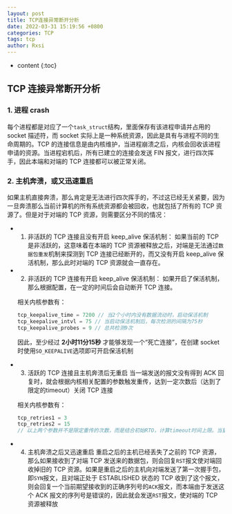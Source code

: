 ```yaml
---
layout: post
title: TCP连接异常断开分析
date: 2022-03-31 15:19:56 +0800
categories: TCP
tags: tcp 
author: Rxsi
---
```


* content
{:toc}

## TCP 连接异常断开分析
### 1. 进程 crash
每个进程都是对应了一个`task_struct`结构，里面保存有该进程申请并占用的 socket 描述符，而 socket 实际上是一种系统资源，因此是具有与进程不同的生命周期的。TCP 的连接信息是由内核维护，当进程崩溃之后，内核会回收该进程申请的资源。当进程宕机后，所有已建立的连接会发送 FIN 报文，进行四次挥手，因此本端和对端的 TCP 连接都可以被正常关闭。
<!--more-->

### 2. 主机奔溃，或又迅速重启
如果主机直接奔溃，那么肯定是无法进行四次挥手的，不过这已经无关紧要，因为一旦奔溃那么当前计算机的所有系统资源都会被回收，也就包括了所有的 TCP 资源了。但是对于对端的 TCP 资源，则需要区分不同的情况：

- 1) 非活跃的 TCP 连接且没有开启 keep_alive 保活机制：
    如果当前的 TCP 是非活跃的，这意味着在本端的 TCP 资源被释放之后，对端是无法通过`数据包重发`机制来探测到 TCP 连接已经断开的，而又没有开启 keep_alive 保活机制，那么此时对端的 TCP 资源就会一直存在。

- 2) 非活跃的 TCP 连接有开启 keep_alive 保活机制：
    如果开启了保活机制，那么根据配置，在一定的时间后会自动断开 TCP 连接。
    
    相关内核参数有： 
    ```c
    tcp_keepalive_time = 7200 // 当2个小时内没有数据流动时，启动保活机制
    tcp_keepalive_intvl = 75 // 当启动保活机制后，每次检测的间隔为75秒
    tcp_keepalive_probes = 9 // 总共检测9次
    ```
    因此，至少经过 **2小时11分15秒** 才能够发现一个“死亡连接”，在创建 socket 时使用`SO_KEEPALIVE`选项即可开启保活机制

- 3) 活跃的 TCP 连接且主机奔溃后无重启
    当一端发送的报文没有得到 ACK 回复时，就会根据内核相关配置的参数触发重传，达到一定次数后（达到了限定的timeout）关闭 TCP 连接
    
    相关内核参数有： 
    ```c
    tcp_retries1 = 3
    tcp_retries2 = 15
    // 以上两个参数并不是限定重传的次数，而是结合初始RTO，计算timeout时间上限。当重传的时间间隔（以2的倍数倍增）超过该timeout参数，则中断TCP连接
    ```

- 4) 主机奔溃之后又迅速重启
    重启之后的主机已经丢失了之前的 TCP 资源，那么如果接收到了对端 TCP 发送来的数据包，则会回复`RST`报文使对端回收掉旧的 TCP 资源。如果是重启之后的主机向对端发送了第一次握手包，即`SYN`报文，且对端正处于 ESTABLISHED 状态的 TCP 收到了这个报文，则会回复一个当前期望接收到的正确序列号的`ACK`报文，而本端由于发送这个 ACK 报文的序列号是错误的，因此就会发送`RST`报文，使对端的 TCP 资源被释放